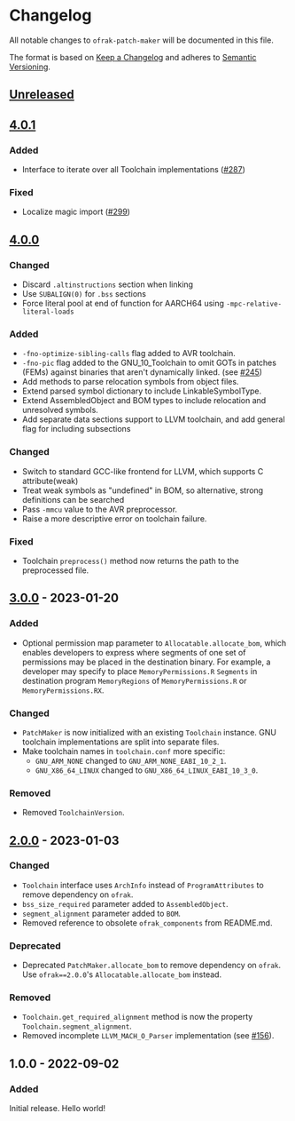 # Changelog
All notable changes to `ofrak-patch-maker` will be documented in this file.

The format is based on [Keep a Changelog](https://keepachangelog.com/en/1.0.0/) and adheres to [Semantic Versioning](https://semver.org/spec/v2.0.0.html).

## [Unreleased](https://github.com/redballoonsecurity/ofrak/tree/master)

## [4.0.1](https://github.com/redballoonsecurity/ofrak/compare/ofrak-patch-maker-v.4.0.0...ofrak-patch-maker-v.4.0.1)
### Added
- Interface to iterate over all Toolchain implementations ([#287](https://github.com/redballoonsecurity/ofrak/pull/287))

### Fixed
- Localize magic import ([#299](https://github.com/redballoonsecurity/ofrak/pull/299))

## [4.0.0](https://github.com/redballoonsecurity/ofrak/compare/ofrak-patch-maker-v.3.0.0...ofrak-patch-maker-v.4.0.0)

### Changed
- Discard `.altinstructions` section when linking
- Use `SUBALIGN(0)` for `.bss` sections
- Force literal pool at end of function for AARCH64 using `-mpc-relative-literal-loads`

### Added
- `-fno-optimize-sibling-calls` flag added to AVR toolchain.
- `-fno-pic` flag added to the GNU_10_Toolchain to omit GOTs in patches (FEMs) against binaries that aren't dynamically linked. (see [#245](https://github.com/redballoonsecurity/ofrak/pull/245))
- Add methods to parse relocation symbols from object files.
- Extend parsed symbol dictionary to include LinkableSymbolType.
- Extend AssembledObject and BOM types to include relocation and unresolved symbols.
- Add separate data sections support to LLVM toolchain, and add general flag for including subsections

### Changed
- Switch to standard GCC-like frontend for LLVM, which supports C attribute(weak)
- Treat weak symbols as "undefined" in BOM, so alternative, strong definitions can be searched
- Pass `-mmcu` value to the AVR preprocessor.
- Raise a more descriptive error on toolchain failure.

### Fixed
- Toolchain `preprocess()` method now returns the path to the preprocessed file.

## [3.0.0](https://github.com/redballoonsecurity/ofrak/compare/ofrak-patch-maker-v.2.0.0...ofrak-patch-maker-v.3.0.0) - 2023-01-20
### Added
- Optional permission map parameter to `Allocatable.allocate_bom`, which enables developers to express where 
segments of one set of permissions may be placed in the destination binary. For example, a developer may specify
to place `MemoryPermissions.R` `Segments` in destination program `MemoryRegions` of `MemoryPermissions.R` 
or `MemoryPermissions.RX`.

### Changed
- `PatchMaker` is now initialized with an existing `Toolchain` instance. GNU toolchain implementations are split into separate files.
- Make toolchain names in `toolchain.conf` more specific:
  - `GNU_ARM_NONE` changed to `GNU_ARM_NONE_EABI_10_2_1`.
  - `GNU_X86_64_LINUX` changed to `GNU_X86_64_LINUX_EABI_10_3_0`.

### Removed
- Removed `ToolchainVersion`.

## [2.0.0](https://github.com/redballoonsecurity/ofrak/releases/tag/ofrak-patch-maker-v.2.0.0) - 2023-01-03
### Changed
- `Toolchain` interface uses `ArchInfo` instead of `ProgramAttributes` to remove dependency on `ofrak`.
- `bss_size_required` parameter added to `AssembledObject`.
- `segment_alignment` parameter added to `BOM`.
- Removed reference to obsolete `ofrak_components` from README.md.

### Deprecated
- Deprecated `PatchMaker.allocate_bom` to remove dependency on `ofrak`. Use `ofrak==2.0.0`'s `Allocatable.allocate_bom` instead.

### Removed
- `Toolchain.get_required_alignment` method is now the property `Toolchain.segment_alignment`.
- Removed incomplete `LLVM_MACH_O_Parser` implementation (see [#156](https://github.com/redballoonsecurity/ofrak/issues/156)).

## 1.0.0 - 2022-09-02
### Added
Initial release. Hello world!
